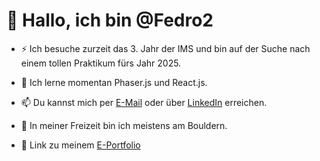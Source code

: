 # 👋 Hallo, ich bin @Fedro2

- ⚡ Ich besuche zurzeit das 3. Jahr der IMS und bin auf der Suche nach einem tollen Praktikum fürs Jahr 2025.
- 🌱 Ich lerne momentan Phaser.js und React.js.
- 📫 Du kannst mich per [E-Mail](mailto:pedro.ferrari@stud.edubs.ch) oder über [LinkedIn](https://www.linkedin.com/in/pedro-ferrari-00a407316/) erreichen.
- 🧗 In meiner Freizeit bin ich meistens am Bouldern.

- 📲 Link zu meinem [E-Portfolio]([pedroferraris.com](https://pedroferraris.com/))
